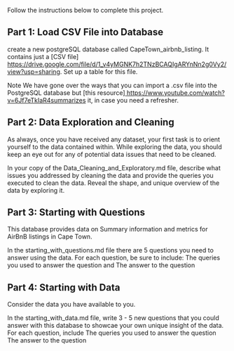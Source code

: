 Follow the instructions below to complete this project.

## Part 1: Load CSV File into Database

create a new postgreSQL database called CapeTown_airbnb_listing. It contains just a [CSV file] https://drive.google.com/file/d/1_v4yMGNK7h2TNzBCAQIgARYnNn2g0Vy2/view?usp=sharing. Set up a table for this file.

Note
We have gone over the ways that you can import a .csv file into the PostgreSQL database but [this resource][ ](https://www.youtube.com/watch?v=6Jf7eTkIaR4)https://www.youtube.com/watch?v=6Jf7eTkIaR4summarizes it, in case you need a refresher.

## Part 2: Data Exploration and Cleaning
As always, once you have received any dataset, your first task is to orient yourself to the data contained within. While exploring the data, you should keep an eye out for any of potential data issues that need to be cleaned.

In your copy of the Data_Cleaning_and_Exploratory.md file, describe what issues you addressed by cleaning the data and provide the queries you executed to clean the data. Reveal the shape, and unique overview of the data by exploring it.

## Part 3: Starting with Questions
This database provides data on Summary information and metrics for AirBnB listings in Cape Town.

In the starting_with_questions.md file there are 5 questions you need to answer using the data. For each question, be sure to include: The queries you used to answer the question and The answer to the question

## Part 4: Starting with Data
Consider the data you have available to you. 

In the starting_with_data.md file, write 3 - 5 new questions that you could answer with this database to showcae your own unique insight of the data. For each question, include The queries you used to answer the question The answer to the question
